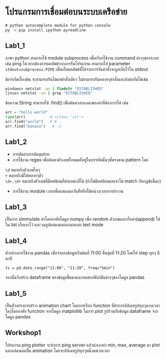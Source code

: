 # โปรแกรมการเชื่อมต่อบนระบบเครือข่าย

``` cmd
# python autocomplete module for python console
py -m pip install ipython pyreadline
```

## Lab1_1

ภาษา python สามารถใช้ module subprocess เพื่อเรียกใช้งาน command ต่างๆของระบบเช่น ping ได้
หากต้องการผลลัพธ์จากการรันโปรแกรม สามารถใส่ parameter `stdout=subprocess.PIPE`
เพื่อเก็บผลลัพธ์ที่ได้จากการรันคำสั่งจะถูกเก็บไว้ใน stdout

ข้อจำกัดเบื้องต้น จะสามารถรันได้แค่ตำสั่งเดียว ไม่สามารถรันหลายๆคำสั่งและส่งต่อกันได้เช่น

``` cmd
windows> netstat -an | findstr "ESTABLISHED"
linux> netstat -an | grep "ESTABLISHED"
```

ข้อความ String สามารถใช้ .find() เพื่อค้นหา*ตำแหน่ง*ของคำที่ต้องการได้ เช่น

``` python
arr = "hello world"
type(arr)           # <class 'str'>
arr.find("world")   # ุ6
arr.find("banana")   # -1
```

## Lab1_2

- การตัดคำบรรทัดสุดท้าย
- การใช้งาน regex เพื่อค้นหาตัวเลขทั้งหมดที่อยู่ในบรรทัดนั้นๆที่ตรงตาม pattern โดย

`\d` หมายถึงตัวเลขใดๆ  
`+` หมายถึงมีได้หลายๆตัว  
`\d+.\d+` หมายถึงตัวเลขที่มีทศนิยมกี่ตำแหน่งก็ได้ (ถ้าไม่มีทศนิยมเลยจะไม่ match กับกฏข้อนี้นะ) 

- การใช้งาน module เวลาเพื่อแสดงผลวันที่หรือใช้หน่วงเวลาการทำงาน

## Lab1_3

เป็นการ simmulate ค่าโดยอาศัยโมดูล numpy เพื่อ random ตัวเลขและเก็บค่า(append) ใส่ใน list เก็บเอาไว้ และวนลูปแสดงผลออกมาแบบ text mode

## Lab1_4

ตัวอย่างการใช้งาน pandas เพื่อจำลองข้อมูลเริ่มต้นที่ 11:00 สิ้นสุดที่ 11:20 โดยให้ step ทุกๆ 5 นาที
```
ts = pd.date_range("11:00", "11:20", freq="5min")
```
จากนั้นจึงสร้าง dataframe ของข้อมูลขึ้นมาและทดสอบฟังก์ชันต่างๆของโมดูล pandas 

## Lab1_5

เป็นตัวอย่างการสร้าง animation chart โดยการเรียก function ที่ทำการอัปเดทรูปทุกๆคาบเวลาใดๆโดยอาศัย function จากโมดูล matplotlib ในการ plot รูปร่วมกับข้อมูล dataframe จากโมดูล pandas

## Workshop1

โปรแกรม ping plotter จะทำการ ping server แล้วนำเอาค่า min, max, average มา plot และแสดงผลเป็น animation โดยจะอัปเดทรูปทุกๆหนึ่งหน่วยเวลา
